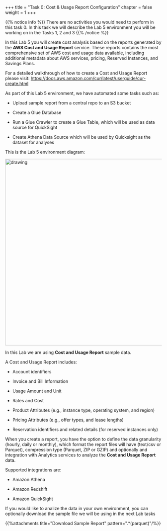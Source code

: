 +++ 
title = "Task 0: Cost & Usage Report Configuration" 
chapter = false 
weight = 1 
+++

{{% notice info %}}
There are no activities you would need to perform in this task 0. In this task we will describe the Lab 5 environment you will be working on in the Tasks 1, 2 and 3
{{% /notice %}}

In this Lab 5 you will create cost analysis based on the reports generated by the **AWS Cost and Usage Report** service. These reports contains the most comprehensive set of AWS cost and usage data available, including additional metadata about AWS services, pricing, Reserved Instances, and Savings Plans.

For a detailed walkthrough of how to create a Cost and Usage Report please visit: https://docs.aws.amazon.com/cur/latest/userguide/cur-create.html

As part of this Lab 5 environment, we have automated some tasks such as:

* Upload sample report from a central repo to an S3 bucket

* Create a Glue Database

* Run a Glue Crawler to create a Glue Table, which will be used as data source for QuickSight

* Create Athena Data Source which will be used by Quicksight as the dataset for analyses


This is the Lab 5 environment diagram:

<img src="../images/wa-lab-task-0.png" alt="drawing" width="600"/>

In this Lab we are using **Cost and Usage Report** sample data.

A Cost and Usage Report includes:

* Account identifiers

* Invoice and Bill Information

* Usage Amount and Unit

* Rates and Cost

* Product Attributes (e.g., instance type, operating system, and region)

* Pricing Attributes (e.g., offer types, and lease lengths)

* Reservation identifiers and related details (for reserved instances only)

When you create a report, you have the option to define the data granularity (hourly, daily or monthly), which format the report files will have (text/csv or Parquet), compression type (Parquet, ZIP or GZIP) and optionally and integration with Analytics services to analyze the **Cost and Usage Report** data.

Supported integrations are:

* Amazon Athena

* Amazon Redshift

* Amazon QuickSight

If you would like to analize the data in your own environment, you can optionally download the sample file we will be using in the next Lab tasks

{{%attachments title="Download Sample Report" pattern=".*(parquet)"/%}}